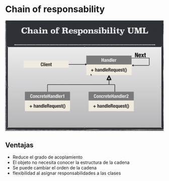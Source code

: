 # Chain of responsability

![Image](./../images/chain_of_responsability.png)

## Ventajas

- Reduce el grado de acoplamiento
- El objeto no necesita conocer la estructura de la cadena
- Se puede cambiar el orden de la cadena
- flexibilidad al asignar responsabilidades a las clases